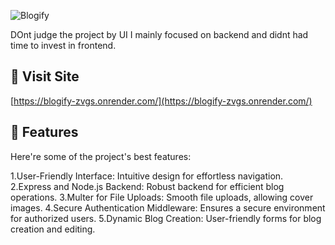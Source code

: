 ![Blogify](https://socialify.git.ci/Suzzit6/Blogify/image?description=1&descriptionEditable=Blogify%20is%20a%20dynamic%20blog%20web%20application%20built%20with%20Express.js%2C%20Node.js%2C%20and%20MongoDB.%20It%20offers%20a%20user-friendly%20interface%2C%20efficient%20backend%2C%20seamless%20file%20uploads%2C%20secure%20authentication%2C%20and%20dynamic%20blog%20creation.&name=1&owner=1&theme=Light)

<p id="description">DOnt judge the project by UI I mainly focused on backend and didnt had time to invest in frontend.</p>

 <h2>🚀 Visit Site </h2>

[https://blogify-zvgs.onrender.com/](https://blogify-zvgs.onrender.com/)

<h2>🧐 Features</h2>
Here're some of the project's best features:

1.User-Friendly Interface: Intuitive design for effortless navigation.
2.Express and Node.js Backend: Robust backend for efficient blog operations.
3.Multer for File Uploads: Smooth file uploads, allowing cover images.
4.Secure Authentication Middleware: Ensures a secure environment for authorized users.
5.Dynamic Blog Creation: User-friendly forms for blog creation and editing.

